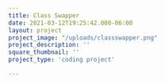 ```yaml
---
title: Class Swapper
date: 2021-03-12T19:25:42.000-06:00
layout: project
project_image: "/uploads/classswapper.png"
project_description: ''
square_thumbnail: ''
project_type: 'coding project'

---
```

